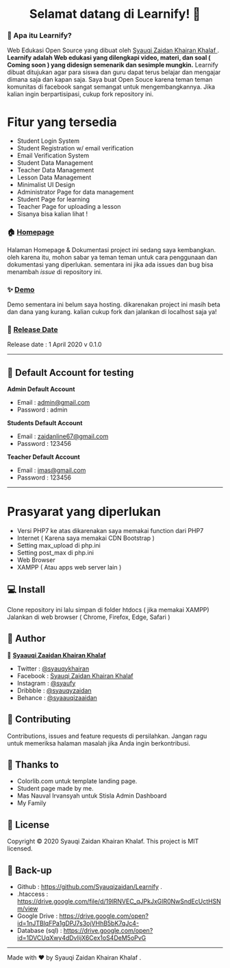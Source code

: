 <h1 align="center">Selamat datang di Learnify! 👋</h1>

### 🤔 Apa itu Learnify?
Web Edukasi Open Source yang dibuat oleh <a href="https://github.com/Syauqizaidan"> Syauqi Zaidan Khairan Khalaf </a>. **Learnify adalah Web edukasi yang dilengkapi video, materi, dan soal ( Coming soon ) yang didesign semenarik dan sesimple mungkin.** Learnify dibuat ditujukan agar para siswa dan guru dapat terus belajar dan mengajar dimana saja dan kapan saja. Saya buat Open Souce karena teman teman komunitas di facebook sangat semangat untuk mengembangkannya. Jika kalian ingin berpartisipasi, cukup fork repository ini.

#  Fitur yang tersedia
- Student Login System
- Student Registration w/ email verification
- Email Verification System
- Student Data Management
- Teacher Data Management
- Lesson Data Management
- Minimalist UI Design
- Administrator Page for data management
- Student Page for learning
- Teacher Page for uploading a lesson
- Sisanya bisa kalian lihat !

### 🏠 <a href="http://syauqi.js.org/">Homepage</a>
Halaman Homepage & Dokumentasi project ini sedang saya kembangkan. oleh karena itu, mohon sabar ya teman teman untuk cara penggunaan dan dokumentasi yang diperlukan. sementara ini jika ada issues dan bug bisa menambah *issue* di repository ini.

### ✨ <a href="http://syauqi.js.org/">Demo</a>
Demo sementara ini belum saya hosting. dikarenakan project ini masih beta dan dana yang kurang. kalian cukup fork dan jalankan di localhost saja ya!

### 📆 <a href="http://syauqi.js.org/">Release Date</a>
Release date : 1 April 2020 v 0.1.0 

------------


 ## 👤 Default Account for testing
**Admin Default Account**
- Email : admin@gmail.com 
- Password : admin

**Students Default Account**
- Email : zaidanline67@gmail.com
- Password : 123456

**Teacher Default Account**
- Email : imas@gmail.com
- Password : 123456

------------


# Prasyarat yang diperlukan 
- Versi PHP7 ke atas dikarenakan saya memakai function dari PHP7
- Internet ( Karena saya memakai CDN Bootstrap )
- Setting max_upload di php.ini
- Setting post_max di php.ini
- Web Browser
- XAMPP ( Atau apps web server lain )

## 💻 Install
Clone repository ini lalu simpan di folder htdocs ( jika memakai XAMPP)
Jalankan di web browser ( Chrome, Firefox, Edge, Safari )

## 🧑 Author

👤 <a href="https://web.facebook.com/zaidan.syauqi.9"> **Syaauqi Zaaidan Khairan Khalaf**</a>
- Twitter : <a href="https://twitter.com/syauqykhairan"> @syauqykhairan</a>
- Facebook : <a href="https://web.facebook.com/zaidan.syauqi.9"> Syauqi Zaidan Khairan Khalaf</a>
- Instagram : <a href="https://www.instagram.com/syaufy/">@syaufy </a>
- Dribbble : <a href="https://dribbble.com/syauqyzaidan">@syauqyzaidan </a>
- Behance :  <a href="https://www.behance.net/syaauqizaaidan">@syaauqizaaidan </a>

## 🤝 Contributing
Contributions, issues and feature requests di persilahkan.
Jangan ragu untuk memeriksa halaman masalah jika Anda ingin berkontribusi.

## 💙 Thanks to
- Colorlib.com untuk template landing page.
- Student page made by me.
- Mas Nauval Irvansyah untuk Stisla Admin Dashboard
- My Family

## 📝 License
Copyright © 2020 Syauqi Zaidan Khairan Khalaf.
This project is MIT licensed.

## 💾 Back-up
- Github : https://github.com/Syauqizaidan/Learnify .
- .htaccess : https://drive.google.com/file/d/19lRNVEC_qJPkJxGlR0NwSndEcUctHSNm/view
- Google Drive : https://drive.google.com/open?id=1nJTBlqFPa1gDPJ7s3ojVHhB5bK7qJc4-
- Database (sql) : https://drive.google.com/open?id=1DVCUqXwy4dDvIijX6Cex1oS4DeM5oPvG

------------

Made with ❤️ by Syauqi Zaidan Khairan Khalaf .



